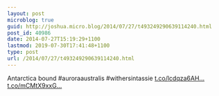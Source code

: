 ```yaml
---
layout: post
microblog: true
guid: http://joshua.micro.blog/2014/07/27/t493249290639114240.html
post_id: 40986
date: 2014-07-27T15:19:29+1100
lastmod: 2019-07-30T17:41:48+1100
type: post
url: /2014/07/27/t493249290639114240.html
---
```

Antarctica bound #auroraaustralis #withersintassie [t.co/lcdqza6AH...](http://t.co/lcdqza6AHv) [t.co/mCMtX9xxG...](http://t.co/mCMtX9xxGn)
